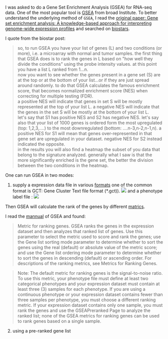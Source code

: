 I was asked to do a Gene Set Enrichment Analysis (GSEA) for RNA-seq data.
One of the most popular tool is [GSEA](http://software.broadinstitute.org/gsea/doc/GSEAUserGuideFrame.html) from broad Institute. To better
understand the underlying method of `GSEA`, I read the [original paper: Gene set enrichment analysis: A knowledge-based
approach for interpreting genome-wide expression profiles](http://software.broadinstitute.org/gsea/doc/subramanian_tamayo_gsea_pnas.pdf) and searched on [biostars](https://www.biostars.org/p/132575/).

I quote from the biostar post:  
>so, to run GSEA you have your list of genes (L) and two conditions (or more), i.e. a microarray with normal and tumor samples. the first thing that GSEA does is to rank the genes in L based on "how well they divide the conditions" using the probe intensity values. at this point you have a list L ranked from 1...n.  
now you want to see whether the genes present in a gene set (S) are at the top or at the bottom of your list...or if they are just spread around randomly. to do that GSEA calculates the famous enrichment score, that becomes normalized enrichment score (NES) when correcting for multiple testing (FDR).  
a positive NES will indicate that genes in set S will be mostly represented at the top of your list L. a negative NES will indicate that the genes in the set S will be mostly at the bottom of your list L.  
let's say that S1 has positive NES and S2 has negative NES. let's say also that your list of 1000 genes is ordered form the most upregulated (top: 1,2,3,....) to the most downregulated (bottom: ....n-3,n-2,n-1,n). a positive NES for S1 will mean that genes over-represented in that gene set are upregulated in your dataset. negative NES for S2 instead indicated the opposite.  
in the results you will also find a heatmap the subset of you data that belong to the signature analyzed. generally what I saw is that the more significantly enriched is the gene set, the better the division between the two conditions in the heatmap.

One can run GSEA in two modes:
1. supply a expression data file in various [formats](http://www.broadinstitute.org/cancer/software/gsea/wiki/index.php/Data_formats)
one of the common format is GCT: Gene Cluster Text file format (*.gct)).
![](https://cloud.githubusercontent.com/assets/4106146/16968303/8f65e8e6-4dd3-11e6-9a98-093eb0bd1e86.png) 
and a phenotype label file :
![](https://cloud.githubusercontent.com/assets/4106146/16968346/ca846ed4-4dd3-11e6-89a7-be32c0c62e3b.png)

Then GSEA will calculate the rank of the genes by different [matrics](http://software.broadinstitute.org/gsea/doc/GSEAUserGuideTEXT.htm#_Metrics_for_Ranking).

I read the [mannual](http://software.broadinstitute.org/gsea/doc/GSEAUserGuideTEXT.htm#_Run_GSEA_Page) of GSEA and found:
>Metric for ranking genes. GSEA ranks the genes in the expression dataset and then analyzes that ranked list of genes. 
Use this parameter to select the metric used to score and rank the genes; use the Gene list sorting mode parameter to determine 
whether to sort the genes using the real (default) or absolute value of the metric score; and use the Gene list ordering mode 
parameter to determine whether to sort the genes in descending (default) or ascending order. 
For descriptions of the ranking metrics, see Metrics for Ranking Genes.

>Note: The default metric for ranking genes is the signal-to-noise ratio. 
To use this metric, your phenotype file must define at least two categorical phenotypes and your expression dataset must contain at least 
three (3) samples for each phenotype. If you are using a continuous phenotype or your expression dataset contains fewer than three samples per phenotype, you must choose a different ranking metric. 
If your expression dataset contains only one sample, you must rank the genes and use the GSEAPreranked Page to analyze the ranked list; 
none of the GSEA metrics for ranking genes can be used to rank genes based on a single sample.

2. using a pre-ranked gene list

